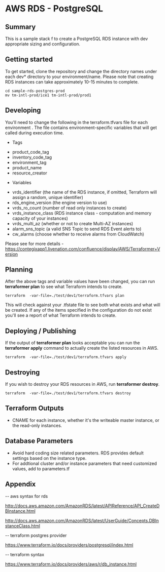 # AWS RDS - PostgreSQL

## Summary
This is a sample stack f to create a PostgreSQL RDS instance with dev appropriate sizing and configuration. 

## Getting started
To get started, clone the repository and change the directory names under each dev* directory to your environment/name. Please note that creating RDS instances can take approximately 10-15 minutes to complete.

```
cd sample-rds-postgres-prod
mv tm-intl-prod/ice1 tm-intl-prod/prod1
```
## Developing
You'll need to change the following in the terraform.tfvars file for each environment . The file contains environment-specific variables that will get called during execution time.

* Tags
 - product_code_tag 
 - inventory_code_tag
 - environment_tag
 - product_name
 - resource_creator

* Variables

 - vrds_identifier (the name of the RDS instance, if omitted, Terraform will assign a random, unique identifier)
 - rds_engine_version (the engine version to use)
 - vrds_ro_count (number of read only instances to create)
 - vrds_instance_class (RDS instance class - computation and memory capacity of your instances)
 - vrds_multi_az (whether or not to create Multi-AZ instances)
 - alarm_sns_topic (a valid SNS Topic to send RDS Event alerts to)
 - cw_alarms (choose whether to receive alarms from CloudWatch)


Please see for more details - https://contegixapp1.livenation.com/confluence/display/AWS/Terraformer+Version

## Planning
After the above tags and variable values have been changed, you can run <strong>terraformer plan</strong> to see what Terraform intends to create.

```
terraform  -var-file=./test/dev1/terraform.tfvars plan
```

This will check against your .tfstate file to see both what exists and what will be created. If any of the items specified in the configuration do not exist you'll see a report of what Terraform intends to create.

## Deploying / Publishing
If the output of <strong>terraformer plan</strong> looks acceptable you can run the <strong>terraformer apply</strong> command to actually create the listed resources in AWS.

```
terraform  -var-file=./test/dev1/terraform.tfvars apply
```

## Destroying
If you wish to destroy your RDS resources in AWS, run <strong>terraformer destroy</strong>.

```
terraform  -var-file=./test/dev1/terraform.tfvars destroy
```

## Terraform Outputs

  * CNAME for each instance, whether it's the writeable master instance, or the read-only instances.

## Database Parameters
  * Avoid hard coding size related parameters. RDS provides default settings based on the instance type.
  * For addtional cluster and/or instance parameters that need customized values, add to parameters.tf

## Appendix

-- aws syntax for rds

http://docs.aws.amazon.com/AmazonRDS/latest/APIReference/API_CreateDBInstance.html

http://docs.aws.amazon.com/AmazonRDS/latest/UserGuide/Concepts.DBInstanceClass.html

-- terraform postgres provider

https://www.terraform.io/docs/providers/postgresql/index.html

-- terraform syntax

https://www.terraform.io/docs/providers/aws/r/db_instance.html


